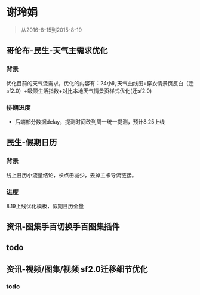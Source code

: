 # 谢玲娟

> 从2016-8-15到2015-8-19


## 哥伦布-民生-天气主需求优化

### 背景

优化目前的天气泛需求，优化的内容有：24小时天气曲线图+穿衣情景页反白（迁sf2.0）+吸顶生活指数+对比本地天气情景页样式优化(迁sf2.0)

### 排期进度

* 后端部分数据delay，提测时间改到周一统一提测，预计8.25上线

## 民生-假期日历

### 背景

线上日历小流量结论，长点击减少，去掉主卡导流链接。

### 进度

8.19上线优化模板，假期日历全量

## 资讯-图集手百切换手百图集插件

## todo

## 资讯-视频/图集/视频 sf2.0迁移细节优化

### todo

